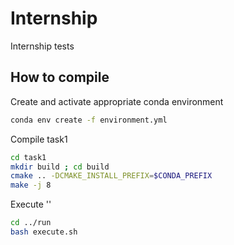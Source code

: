 # Internship
Internship tests

## How to compile

Create and activate appropriate conda environment

```bash
conda env create -f environment.yml
```
Compile task1

```bash
cd task1
mkdir build ; cd build
cmake .. -DCMAKE_INSTALL_PREFIX=$CONDA_PREFIX
make -j 8
```

Execute 
''
```bash
cd ../run
bash execute.sh
```
